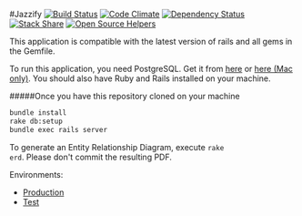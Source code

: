 #Jazzify
[![Build Status](https://travis-ci.org/SeanLF/jazzify.svg?branch=master)](https://travis-ci.org/SeanLF/jazzify)&nbsp;[![Code Climate](https://codeclimate.com/github/SeanLF/jazzify/badges/gpa.svg)](https://codeclimate.com/github/SeanLF/jazzify)&nbsp;[![Dependency Status](https://gemnasium.com/SeanLF/jazzify.svg)](https://gemnasium.com/SeanLF/jazzify)&nbsp;[![Stack Share](http://img.shields.io/badge/tech-stack-0690fa.svg?style=flat)](http://stackshare.io/SeanLF/jazzify)
[![Open Source Helpers](https://www.codetriage.com/seanlf/jazzify/badges/users.svg)](https://www.codetriage.com/seanlf/jazzify)

This application is compatible with the latest version of rails and all gems in the Gemfile.

To run this application, you need PostgreSQL. Get it from [here](http://www.postgresql.org/download/) or [here (Mac only)](http://postgresapp.com/).
You should also have Ruby and Rails installed on your machine.

#####Once you have this repository cloned on your machine

```bash
bundle install
rake db:setup
bundle exec rails server
```

To generate an Entity Relationship Diagram, execute <code>rake erd</code>. Please don't commit the resulting PDF.

Environments:
* [Production](https://jazzify.ca/)
* [Test](https://ottawajazzifytest.herokuapp.com/)
